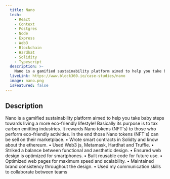 ```yaml
---
  title: Nano
  tech:
    - React
    - Context
    - Postgres
    - Node
    - Express
    - Web3
    - Blockchain
    - Hardhat
    - Solidity
    - Typescript
  description: >-
    Nano is a gamified sustainability platform aimed to help you take baby steps towards living a more eco-friendly lifestyle!
  liveLink: https://www.block360.io/case-studies/nano
  image: nano.png
  isFeatured: false
---
```


## Description

Nano is a gamified sustainability platform aimed to help you take baby steps towards living a more eco-friendly lifestyle! Basically its purpose is to tax carbon emitting industries. It rewards Nano tokens (NFT's) to those who perform eco-friendly activities. In the end those Nano tokens (NFT's) can be sell on their marketplace.
• Wrote smart contracts in Solidty and know about the ethereum.
• Used Web3 js, Metamask, Hardhat and Truffle.
• Striked a balance between functional and aesthetic design.
• Ensured web design is optimized for smartphones.
• Built reusable code for future use.
• Optimized web pages for maximum speed and scalability.
• Maintained brand consistency throughout the design.
• Used my communication skills to collaborate between teams
